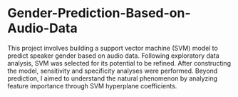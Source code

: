 # Gender-Prediction-Based-on-Audio-Data
This project involves building a support vector machine (SVM) model to predict speaker gender based on audio data. Following exploratory data analysis, SVM was selected for its potential to be refined. After constructing the model, sensitivity and specificity analyses were performed. Beyond prediction, I aimed to understand the natural phenomenon by analyzing feature importance through SVM hyperplane coefficients.
